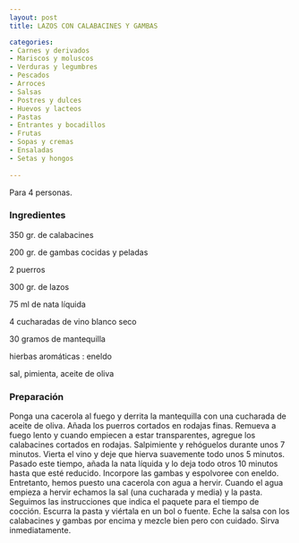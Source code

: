 ```yaml
---
layout: post
title: LAZOS CON CALABACINES Y GAMBAS

categories:
- Carnes y derivados
- Mariscos y moluscos
- Verduras y legumbres
- Pescados
- Arroces
- Salsas
- Postres y dulces
- Huevos y lacteos
- Pastas
- Entrantes y bocadillos
- Frutas
- Sopas y cremas
- Ensaladas
- Setas y hongos
 
---
```

Para 4 personas.

<h3>Ingredientes</h3>
350 gr. de calabacines

200 gr. de gambas cocidas y peladas

2 puerros

300 gr. de lazos

75 ml de nata líquida

4 cucharadas de vino blanco seco

30 gramos de mantequilla

hierbas aromáticas : eneldo

sal, pimienta, aceite de oliva

<h3>Preparación</h3>
Ponga una cacerola al fuego y derrita la mantequilla con una cucharada de aceite de oliva. Añada los puerros cortados en rodajas finas. Remueva a fuego lento y cuando empiecen a estar transparentes, agregue los calabacines cortados en rodajas. Salpimiente y rehóguelos durante unos 7 minutos. Vierta el vino y deje que hierva suavemente todo unos 5 minutos. Pasado este tiempo, añada la nata líquida y lo deja todo otros 10 minutos hasta que esté reducido. Incorpore las gambas y espolvoree con eneldo. Entretanto, hemos puesto una cacerola con agua a hervir. Cuando el agua empieza a hervir echamos la sal (una cucharada y media) y la pasta. Seguimos las instrucciones que indica el paquete para el tiempo de cocción. Escurra la pasta y viértala en un bol o fuente. Eche la salsa con los calabacines y gambas por encima y mezcle bien pero con cuidado. Sirva inmediatamente.


